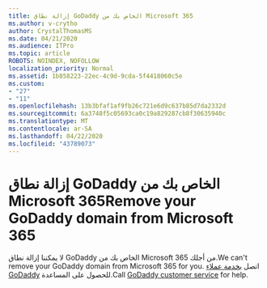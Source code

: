 ```yaml
---
title: إزالة نطاق GoDaddy الخاص بك من Microsoft 365
ms.author: v-crytho
author: CrystalThomasMS
ms.date: 04/21/2020
ms.audience: ITPro
ms.topic: article
ROBOTS: NOINDEX, NOFOLLOW
localization_priority: Normal
ms.assetid: 1b858223-22ec-4c9d-9cda-5f4418060c5e
ms.custom:
- "27"
- "11"
ms.openlocfilehash: 13b3bfaf1af9fb26c721e6d9c637b85d7da2332d
ms.sourcegitcommit: 6a3748f5c05693ca0c19a829287cb8f30635940c
ms.translationtype: MT
ms.contentlocale: ar-SA
ms.lasthandoff: 04/22/2020
ms.locfileid: "43789073"
---
```

# <a name="remove-your-godaddy-domain-from-microsoft-365"></a><span data-ttu-id="033fe-102">إزالة نطاق GoDaddy الخاص بك من Microsoft 365</span><span class="sxs-lookup"><span data-stu-id="033fe-102">Remove your GoDaddy domain from Microsoft 365</span></span>

<span data-ttu-id="033fe-103">لا يمكننا إزالة نطاق GoDaddy الخاص بك من Microsoft 365 من أجلك.</span><span class="sxs-lookup"><span data-stu-id="033fe-103">We can't remove your GoDaddy domain from Microsoft 365 for you.</span></span> <span data-ttu-id="033fe-104">اتصل [بخدمة عملاء GoDaddy](https://aka.ms/contact-godaddy) للحصول على المساعدة.</span><span class="sxs-lookup"><span data-stu-id="033fe-104">Call [GoDaddy customer service](https://aka.ms/contact-godaddy) for help.</span></span>
  